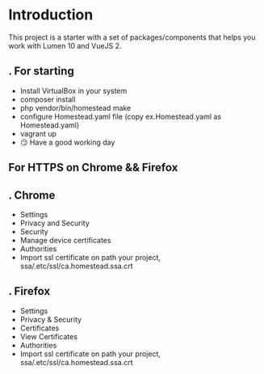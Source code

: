 # Introduction

This project is a starter with a set of packages/components that helps you work with Lumen 10 and VueJS 2.

. For starting
- 

- Install VirtualBox in your system
- composer install
- php vendor/bin/homestead make
- configure Homestead.yaml file (copy ex.Homestead.yaml as Homestead.yaml)
- vagrant up
- :smirk: Have a good working day

For HTTPS on Chrome && Firefox
- 

. Chrome
- 
- Settings
- Privacy and Security
- Security
- Manage device certificates
- Authorities
- Import ssl certificate on path your project, ssa/.etc/ssl/ca.homestead.ssa.crt



. Firefox
- 
- Settings
- Privacy & Security
- Certificates
- View Certificates
- Authorities
- Import ssl certificate on path your project, ssa/.etc/ssl/ca.homestead.ssa.crt